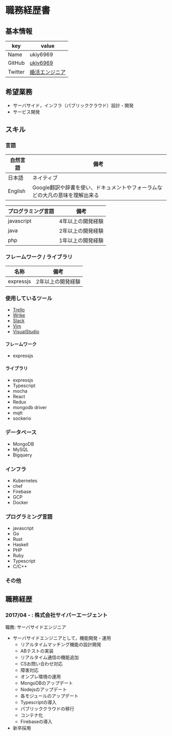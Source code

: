 # 職務経歴書

## 基本情報

|key|value|
|---|-----|
|Name|ukiy6969|
|GitHub|[ukiy6969](https://github.com/ukiy6969)|
|Twitter|[婚活エンジニア](https://twitter.com/?logged_out=1&lang=ja)|

## 希望業務

- サーバサイド，インフラ（パブリッククラウド）設計・開発
- サービス開発

## スキル

### 言語

|自然言語|備考|
|---|---|
|日本語|ネイティブ|
|English|Google翻訳や辞書を使い、ドキュメントやフォーラムなどの大凡の意味を理解出来る|

|プログラミング言語|備考|
|---|---|
|javascript|4年以上の開発経験|
|java|2年以上の開発経験|
|php|1年以上の開発経験|

### フレームワーク / ライブラリ

|名称|備考|
|---|---|
|expressjs|2年以上の開発経験|

### 使用しているツール

- [Trello](https://trello.com/)
- [Wrike](https://www.wrike.com/ja/)
- [Slack](https://slack.com/intl/ja-jp)
- [Vim](https://www.vim.org/)
- [VisualStudio](https://visualstudio.microsoft.com/?rr=https%3A%2F%2Fwww.google.co.jp%2F)


#### フレームワーク

- expressjs

#### ライブラリ

- expressjs
- Typescript
- mocha
- React
- Redux
- mongodb driver
- mqtt
- sockerio

### データベース

- MongoDB
- MySQL
- Bigquery

### インフラ

- Kubernetes
- chef
- Firebase
- GCP
- Docker

### プログラミング言語

- javascript
- Go
- Rust
- Haskell
- PHP
- Ruby
- Typescript
- C/C++

### その他


## 職務経歴

### 2017/04 - : 株式会社サイバーエージェント

職務: サーバサイドエンジニア

- サーバサイドエンジニアとして，機能開発・運用
  - リアルタイムマッチング機能の設計開発
  - ABテストの実装
  - リアルタイム通信の機能追加
  - CSお問い合わせ対応
  - 障害対応
  - オンプレ環境の運用
  - MongoDBのアップデート
  - Nodejsのアップデート
  - 各モジュールのアップデート
  - Typescriptの導入
  - パブリッククラウドの移行
  - コンテナ化
  - Firebaseの導入
- 新卒採用
